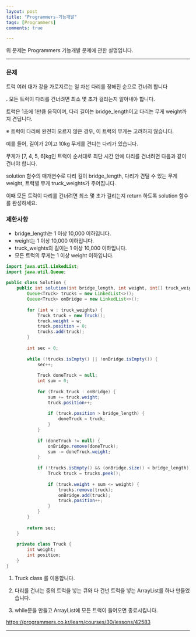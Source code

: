 ```yaml
---
layout: post
title: "Programmers-기능개발"
tags: [Programmers]
comments: true

---
```


위 문제는 Programmers 기능개발 문제에 관한 설명입니다.<br>

---

### 문제

트럭 여러 대가 강을 가로지르는 일 차선 다리를 정해진 순으로 건너려 합니다

. 모든 트럭이 다리를 건너려면 최소 몇 초가 걸리는지 알아내야 합니다.

트럭은 1초에 1만큼 움직이며, 다리 길이는 bridge_length이고 다리는 무게 weight까지 견딥니다.

※ 트럭이 다리에 완전히 오르지 않은 경우, 이 트럭의 무게는 고려하지 않습니다.

예를 들어, 길이가 2이고 10kg 무게를 견디는 다리가 있습니다.

무게가 [7, 4, 5, 6]kg인 트럭이 순서대로 최단 시간 안에 다리를 건너려면 다음과 같이 건너야 합니다.

solution 함수의 매개변수로 다리 길이 bridge_length, 다리가 견딜 수 있는 무게 weight, 트럭별 무게 truck_weights가 주어집니다.

이때 모든 트럭이 다리를 건너려면 최소 몇 초가 걸리는지 return 하도록 solution 함수를 완성하세요.


### 제한사항

* bridge_length는 1 이상 10,000 이하입니다.
* weight는 1 이상 10,000 이하입니다.
* truck_weights의 길이는 1 이상 10,000 이하입니다.
* 모든 트럭의 무게는 1 이상 weight 이하입니다.


```java
import java.util.LinkedList;
import java.util.Queue;
 
public class Solution {
    public int solution(int bridge_length, int weight, int[] truck_weights) {
        Queue<Truck> trucks = new LinkedList<>();
        Queue<Truck> onBridge = new LinkedList<>();
 
        for (int w : truck_weights) {
            Truck truck = new Truck();
            truck.weight = w;
            truck.position = 0;
            trucks.add(truck);
        }
 
        int sec = 0;
 
        while (!trucks.isEmpty() || !onBridge.isEmpty()) {
            sec++;
 
            Truck doneTruck = null;
            int sum = 0;
 
            for (Truck truck : onBridge) {
                sum += truck.weight;
                truck.position++;
 
                if (truck.position > bridge_length) {
                    doneTruck = truck;
                }
            }
 
            if (doneTruck != null) {
                onBridge.remove(doneTruck);
                sum -= doneTruck.weight;
            }
 
            if (!trucks.isEmpty() && (onBridge.size() < bridge_length)) {
                Truck truck = trucks.peek();
 
                if (truck.weight + sum <= weight) {
                    trucks.remove(truck);
                    onBridge.add(truck);
                    truck.position++;
                }
            }
        }
 
        return sec;
    }
 
    private class Truck {
        int weight;
        int position;
    }
}

```
1. Truck class 를 이용합니다.

2.  다리를 건너는 중의 트럭을 넣는 큐와 다 건넌 트럭을 넣는 ArrayList를 하나 만들었습니다.

3. while문을 만들고 ArrayList에 모든 트럭이 들어오면 종료시킵니다.

https://programmers.co.kr/learn/courses/30/lessons/42583

---
